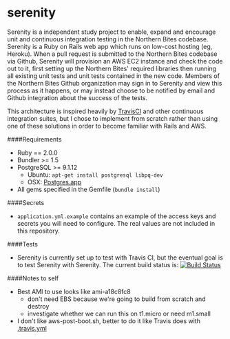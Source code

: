 serenity
========

Serenity is a independent study project to enable, expand and encourage unit and continuous integration testing in the Northern Bites codebase. Serenity is a Ruby on Rails web app which runs on low-cost hosting (eg, Heroku). When a pull request is submitted to the Northern Bites codebase via Github, Serenity will provision an AWS EC2 instance and check the code out to it, first setting up the Northern Bites' required libraries then running all existing unit tests and unit tests contained in the new code. Members of the Northern Bites Github organization may sign in to Serenity and view this process as it happens, or may instead choose to be notified by email and Github integration about the success of the tests. 

This architecture is inspired heavily by [TravisCI](http://travisci.org) and other continuous integration suites, but I chose to implement from scratch rather than using one of these solutions in order to become familiar with Rails and AWS.  

####Requirements
- Ruby == 2.0.0
- Bundler >= 1.5
- PostgreSQL >= 9.1.12
    - Ubuntu: `apt-get install postgresql libpq-dev`
    - OSX: [Postgres.app](http://postgresapp.com)
- All gems specified in the Gemfile (`bundle install`)


####Secrets
- `application.yml.example` contains an example of the access keys and secrets you will need to configure. The real values are not included in this repository.

####Tests
- Serenity is currently set up to test with Travis CI, but the eventual goal is to test Serenity with Serenity. The current build status is: [![Build Status](https://travis-ci.org/bjacobel/serenity.png)](https://travis-ci.org/bjacobel/serenity) 

####Notes to self
- Best AMI to use looks like ami-a18c8fc8
    - don't need EBS because we're going to build from scratch and destroy
    - investigate whether we can run this on t1.micro or need m1.small
- I don't like aws-post-boot.sh, better to do it like Travis does with [.travis.yml](http://docs.travis-ci.com/user/build-configuration/)


